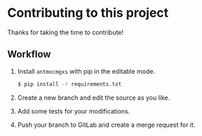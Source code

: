 # Contributing to this project

Thanks for taking the time to contribute!

## Workflow

1. Install `antmocmgxs` with pip in the editable mode.

    ```bash
    $ pip install -r requirements.txt
    ```

2. Create a new branch and edit the source as you like.

3. Add some tests for your modifications.

4. Push your branch to GitLab and create a merge request for it.
